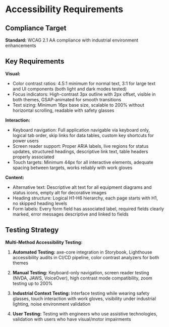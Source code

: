 # Accessibility Requirements

## Compliance Target

**Standard:** WCAG 2.1 AA compliance with industrial environment enhancements

## Key Requirements

**Visual:**
- Color contrast ratios: 4.5:1 minimum for normal text, 3:1 for large text and UI components (both light and dark modes tested)
- Focus indicators: High-contrast 3px outline with 2px offset, visible in both themes, GSAP-animated for smooth transitions
- Text sizing: Minimum 16px base size, scalable to 200% without horizontal scrolling, readable with safety glasses

**Interaction:**
- Keyboard navigation: Full application navigable via keyboard only, logical tab order, skip links for data tables, custom key shortcuts for power users
- Screen reader support: Proper ARIA labels, live regions for status updates, structured headings, descriptive link text, table headers properly associated
- Touch targets: Minimum 44px for all interactive elements, adequate spacing between targets, works reliably with work gloves

**Content:**
- Alternative text: Descriptive alt text for all equipment diagrams and status icons, empty alt for decorative images
- Heading structure: Logical H1-H6 hierarchy, each page starts with H1, no skipped heading levels
- Form labels: Every form field has associated label, required fields clearly marked, error messages descriptive and linked to fields

## Testing Strategy

**Multi-Method Accessibility Testing:**

1. **Automated Testing:** axe-core integration in Storybook, Lighthouse accessibility audits in CI/CD pipeline, color contrast analyzers for both themes

2. **Manual Testing:** Keyboard-only navigation, screen reader testing (NVDA, JAWS, VoiceOver), high contrast mode compatibility, zoom testing up to 200%

3. **Industrial Context Testing:** Interface testing while wearing safety glasses, touch interaction with work gloves, visibility under industrial lighting, noise environment validation

4. **User Testing:** Testing with engineers who use assistive technologies, validation with users who have visual/motor impairments
